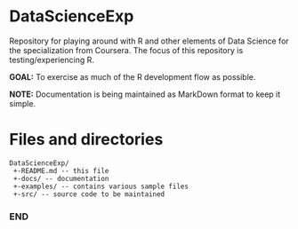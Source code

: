 DataScienceExp
==============

Repository for playing around with R and other elements of Data Science for the specialization from Coursera. The focus of this repository is
testing/experiencing R.

**GOAL:** To exercise as much of the R development flow as
possible.

**NOTE:** Documentation is being maintained as MarkDown format to keep it
simple.

Files and directories
=====================

    DataScienceExp/
     +-README.md -- this file
     +-docs/ -- documentation
     +-examples/ -- contains various sample files
     +-src/ -- source code to be maintained

### END
